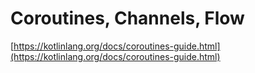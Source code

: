 # Coroutines, Channels, Flow

[https://kotlinlang.org/docs/coroutines-guide.html](https://kotlinlang.org/docs/coroutines-guide.html)
